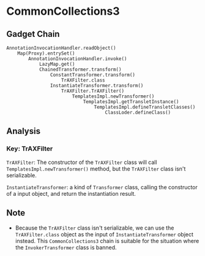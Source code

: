 # CommonCollections3

## Gadget Chain

    AnnotationInvocationHandler.readObject()
        Map(Proxy).entrySet()
            AnnotationInvocationHandler.invoke()
                LazyMap.get()
                ChainedTransformer.transform()
                    ConstantTransformer.transform()
                        TrAXFilter.class
                    InstantiateTransformer.transform()
                        TrAXFilter.TrAXFilter()
                            TemplatesImpl.newTransformer()
                                TemplatesImpl.getTransletInstance() 
                                    TemplatesImpl.defineTransletClasses()
                                        ClassLoder.defineClass()

## Analysis

### Key: TrAXFilter

`TrAXFilter`: The constructor of the `TrAXFilter` class will call `TemplatesImpl.newTransformer()` method, but the `TrAXFilter` class isn't serializable.

`InstantiateTransformer`: a kind of `Transformer` class, calling the constructor of a input object, and return the instantiation result.

## Note

- Because the `TrAXFilter` class isn't serializable, we can use the `TrAXFilter.class` object as the input of `InstantiateTransformer` object instead. This `CommonCollections3` chain is suitable for the situation where the `InvokerTransformer` class is banned.
